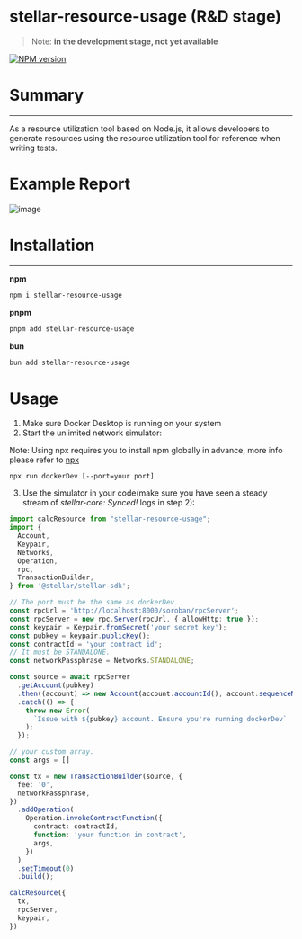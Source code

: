 # stellar-resource-usage (R&D stage)

> Note: **in the development stage, not yet available**

[![NPM version](https://img.shields.io/npm/v/stellar-resource-usage)](https://www.npmjs.com/package/stellar-resource-usage) 

# Summary

---

As a resource utilization tool based on Node.js, it allows developers to generate resources using the resource utilization tool for reference when writing tests.

# Example Report
![image](https://private-user-images.githubusercontent.com/135803214/396377866-75fb1e64-a661-446b-8254-50a1f2ac7cec.png?jwt=eyJhbGciOiJIUzI1NiIsInR5cCI6IkpXVCJ9.eyJpc3MiOiJnaXRodWIuY29tIiwiYXVkIjoicmF3LmdpdGh1YnVzZXJjb250ZW50LmNvbSIsImtleSI6ImtleTUiLCJleHAiOjE3MzQ0MjQ3OTUsIm5iZiI6MTczNDQyNDQ5NSwicGF0aCI6Ii8xMzU4MDMyMTQvMzk2Mzc3ODY2LTc1ZmIxZTY0LWE2NjEtNDQ2Yi04MjU0LTUwYTFmMmFjN2NlYy5wbmc_WC1BbXotQWxnb3JpdGhtPUFXUzQtSE1BQy1TSEEyNTYmWC1BbXotQ3JlZGVudGlhbD1BS0lBVkNPRFlMU0E1M1BRSzRaQSUyRjIwMjQxMjE3JTJGdXMtZWFzdC0xJTJGczMlMkZhd3M0X3JlcXVlc3QmWC1BbXotRGF0ZT0yMDI0MTIxN1QwODM0NTVaJlgtQW16LUV4cGlyZXM9MzAwJlgtQW16LVNpZ25hdHVyZT02ZGM0ODdkMWZjZTVmNzA1Yzg0YzM3YTc0MzJiMGQzNTI3MGJkZjlkNDZjYWUwMjA3OTNlZGFhNGE0NjAyMzY2JlgtQW16LVNpZ25lZEhlYWRlcnM9aG9zdCJ9.Y1vJtaeCZ3E8OLlB6FGiHl8U5LEuMYnTkkWwpdF3Np8)

# Installation

---

**npm**

```sh
npm i stellar-resource-usage
```

**pnpm**

```sh
pnpm add stellar-resource-usage
```

**bun**

```sh
bun add stellar-resource-usage
```

# Usage

1. Make sure Docker Desktop is running on your system
2. Start the unlimited network simulator:

 Note: Using npx requires you to install npm globally in advance, more info please refer to [npx](https://docs.npmjs.com/cli/v10/commands/npx)
```
npx run dockerDev [--port=your port]
```
3. Use the simulator in your code(make sure you have seen a steady stream of *stellar-core: Synced!* logs in step 2):

```ts
import calcResource from "stellar-resource-usage";
import {
  Account,
  Keypair,
  Networks,
  Operation,
  rpc,
  TransactionBuilder,
} from '@stellar/stellar-sdk';

// The port must be the same as dockerDev.
const rpcUrl = 'http://localhost:8000/soroban/rpcServer';
const rpcServer = new rpc.Server(rpcUrl, { allowHttp: true });
const keypair = Keypair.fromSecret('your secret key');
const pubkey = keypair.publicKey();
const contractId = 'your contract id';
// It must be STANDALONE.
const networkPassphrase = Networks.STANDALONE; 

const source = await rpcServer
  .getAccount(pubkey)
  .then((account) => new Account(account.accountId(), account.sequenceNumber()))
  .catch(() => {
    throw new Error(
      `Issue with ${pubkey} account. Ensure you're running dockerDev`
    );
  });

// your custom array.
const args = []

const tx = new TransactionBuilder(source, {
  fee: '0',
  networkPassphrase,
})
  .addOperation(
    Operation.invokeContractFunction({
      contract: contractId,
      function: 'your function in contract',
      args,
    })
  )
  .setTimeout(0)
  .build();

calcResource({
  tx,
  rpcServer,
  keypair,
})
```


